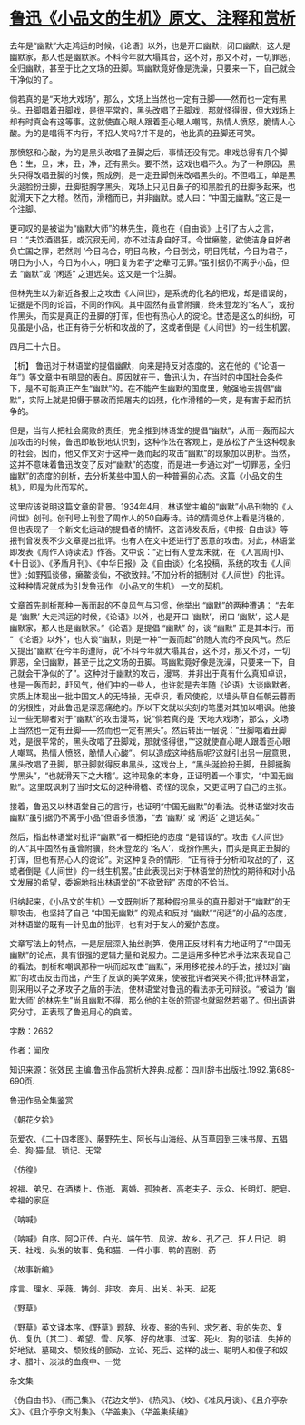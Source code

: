 # [鲁迅《小品文的生机》原文、注释和赏析](https://www.vrrw.net/wx/9720.html)

去年是“幽默”大走鸿运的时候，《论语》以外，也是开口幽默，闭口幽默，这人是幽默家，那人也是幽默家。不料今年就大塌其台，这不对，那又不对，一切罪恶，全归幽默，甚至于比之文场的丑脚。骂幽默竟好像是洗澡，只要来一下，自己就会干净似的了。

倘若真的是“天地大戏场”，那么，文场上当然也一定有丑脚——然而也一定有黑头。丑脚唱着丑脚戏，是很平常的，黑头改唱了丑脚戏，那就怪得很，但大戏场上却有时真会有这等事。这就使直心眼人跟着歪心眼人嘲骂，热情人愤怒，脆情人心酸。为的是唱得不内行，不招人笑吗?并不是的，他比真的丑脚还可笑。

那愤怒和心酸，为的是黑头改唱了丑脚之后，事情还没有完。串戏总得有几个脚色：生，旦，末，丑，净，还有黑头。要不然，这戏也唱不久。为了一种原因，黑头只得改唱丑脚的时候，照成例，是一定丑脚倒来改唱黑头的。不但唱工，单是黑头涎脸扮丑脚，丑脚挺胸学黑头，戏场上只见白鼻子的和黑脸孔的丑脚多起来，也就滑天下之大稽。然而，滑稽而已，并非幽默。或人曰：“中国无幽默。”这正是一个注脚。

更可叹的是被谥为“幽默大师”的林先生，竟也在《自由谈》上引了古人之言，曰：“夫饮酒猖狂，或沉寂无闻，亦不过洁身自好耳。今世癞鳖，欲使洁身自好者负亡国之罪，若然则 ‘今日乌合，明日鸟散，今日倒戈，明日凭轼，今日为君子，明日为小人，今日为小人，明日复为君子’之辈可无罪。”虽引据仍不离乎小品，但去 “幽默”或 “闲适” 之道远矣。这又是一个注脚。

但林先生以为新近各报上之攻击《人间世》，是系统的化名的把戏，却是错误的，证据是不同的论旨，不同的作风。其中固然有虽曾附骥，终未登龙的“名人”，或扮作黑头，而实是真正的丑脚的打诨，但也有热心人的谠论。世态是这么的纠纷，可见虽是小品，也正有待于分析和攻战的了，这或者倒是《人间世》的一线生机罢。

四月二十六日。



【析】 鲁迅对于林语堂的提倡幽默，向来是持反对态度的。这在他的《“论语一年”》等文章中有明显的表白。原因就在于，鲁迅认为，在当时的中国社会条件下，是不可能真正产生“幽默”的。在不能产生幽默的国度里，勉强地去提倡“幽默”，实际上就是把慑于暴政而把屠夫的凶残，化作滑稽的一笑，是有害于起而抗争的。

但是，当有人把社会腐败的责任，完全推到林语堂的提倡“幽默”，从而一轰而起大加攻击的时候，鲁迅即敏锐地认识到，这种作法在客观上，是放松了产生这种现象的社会。因而，他又作文对于这种一轰而起的攻击“幽默”的现象加以剖析。当然，这并不意味着鲁迅改变了反对“幽默”的态度，而是进一步通过对“一切罪恶，全归幽默”的态度的剖析，去分析某些中国人的一种普遍的心态。这篇《小品文的生机》，即是为此而写的。

这里应该说明这篇文章的背景。1934年4月，林语堂主编的“幽默”小品刊物的《人间世》创刊。创刊号上刊登了周作人的50自寿诗。诗的情调总体上看是消极的，但也表现了一个新文化运动的提倡者的情怀。这首诗发表后，《申报· 自由谈》等报刊曾发表不少文章提出批评。也有人在文中还进行了恶意的攻击。对此，林语堂即发表《周作人诗读法》作答。文中说：“近日有人登龙未就，在 《人言周刊》、《十日谈》、《矛盾月刊》、《中华日报》及《自由谈》化名投稿，系统的攻击《人间世》;如野狐谈佛，癞鳖谈仙，不欲致辩。”不加分析的抵制对《人间世》的批评。这种种情况就成为引发鲁迅作 《小品文的生机》 一文的契机。

文章首先剖析那种一轰而起的不良风气与习惯，他举出 “幽默”的两种遭遇： “去年是 ‘幽默’ 大走鸿运的时候，《论语》以外，也是开口 ‘幽默’，闭口 ‘幽默’，这人是幽默家，那人也是幽默家。”《论语》是提倡 “幽默” 的，谈 “幽默” 正是其本行。而 “ 《论语》以外”，也大谈“幽默，则是一种“一轰而起”的随大流的不良风气。然后又提出“幽默”在今年的遭际，说“不料今年就大塌其台，这不对，那又不对，一切罪恶，全归幽默，甚至于比之文场的丑脚。骂幽默竟好像是洗澡，只要来一下，自己就会干净似的了”。这种对于幽默的攻击，漫骂，并非出于真有什么真知卓识，也是一轰而起，赶风气，他们中的一些人，也许就是去年随《论语》大谈幽默者。实质上体现出一批中国文人的无特操，无卓识，看风使舵，以墙头草自任朝云暮雨的劣根性，对此鲁迅是深恶痛绝的。所以下文就以尖刻的笔墨对其加以嘲讽。他接过一些无聊者对于“幽默”的攻击漫骂，说“倘若真的是 ‘天地大戏场’，那么，文场上当然也一定有丑脚——然而也一定有黑头”。然后转出一层说：“丑脚唱着丑脚戏，是很平常的，黑头改唱了丑脚戏，那就怪得很，”“这就使直心眼人跟着歪心眼人嘲骂，热情人愤怒，脆情人心酸”。何以造成这种结局呢?这就引出另一层意思，黑头改唱了丑脚，那丑脚就得反串黑头，这戏台上，“黑头涎脸扮丑脚，丑脚挺胸学黑头”，“也就滑天下之大稽”。这种现象的本身，正证明着一个事实，“中国无幽默”。这里既讽刺了当时文坛的这种滑稽、奇怪的现象，又更证明了自己的主张。

接着，鲁迅又以林语堂自己的言行，也证明“中国无幽默”的看法。说林语堂对攻击幽默“虽引据仍不离乎小品”但语多愤激，“去 ‘幽默’ 或 ‘闲适’ 之道远矣。”

然后，指出林语堂对批评“幽默”者一概拒绝的态度 “是错误的”。攻击《人间世》的人“其中固然有虽曾附骥，终未登龙的 ‘名人’，或扮作黑头，而实是真正丑脚的打诨，但也有热心人的谠论”。对这种复杂的情形，“正有待于分析和攻战的了，这或者倒是《人间世》的一线生机罢。”由此表现出对于林语堂的热忱的期待和对小品文发展的希望，委婉地指出林语堂的“不欲致辩” 态度的不恰当。

归纳起来，《小品文的生机》一文既剖析了那种假扮黑头的真丑脚对于“幽默”的无聊攻击，也坚持了自己 “中国无幽默” 的观点和反对 “幽默”“闲适”的小品的态度，对林语堂的既有一针见血的批评，也有对于友人的爱护态度。

文章写法上的特点，一是层层深入抽丝剥笋，使用正反材料有力地证明了“中国无幽默”的论点，具有很强的逻辑力量和说服力。二是运用多种艺术手法来表现自己的看法。剖析和嘲讽那种一哄而起攻击“幽默”，采用移花接木的手法，接过对“幽默”的攻击反击而出，产生了反讽的美学效果，使被批评者哭笑不得;批评林语堂，则采用以子之矛攻子之盾的手法，使林语堂对鲁迅的看法亦无可辩驳。“被谥为 ‘幽默大师’ 的林先生”尚且幽默不得，那么他的主张的荒谬也就昭然若揭了。但出语讲究分寸，正表现了鲁迅用心的良苦。

字数：2662

作者：闻欣

知识来源：张效民 主编.鲁迅作品赏析大辞典.成都：四川辞书出版社.1992.第689-690页.

鲁迅作品全集鉴赏

《朝花夕拾》

范爱农、《二十四孝图》、藤野先生、阿长与山海经、从百草园到三味书屋、五猖会、狗·猫·鼠、琐记、无常

《仿徨》

祝福、弟兄、在酒楼上、伤逝、离婚、孤独者、高老夫子、示众、长明灯、肥皂、幸福的家庭

《呐喊》

《呐喊》自序、阿Q正传、白光、端午节、风波、故乡、孔乙己、狂人日记、明天、社戏、头发的故事、兔和猫、一件小事、鸭的喜剧、药

《故事新编》

序言、理水、采薇、铸剑、非攻、奔月、出关、补天、起死

《野草》

《野草》英文译本序、《野草》题辞、秋夜、影的告别、求乞者、我的失恋、复仇、复仇〔其二〕、希望、雪、风筝、好的故事、过客、死火、狗的驳诘、失掉的好地狱、墓碣文、颓败线的颤动、立论、死后、这样的战士、聪明人和傻子和奴才、腊叶、淡淡的血痕中、一觉

杂文集

《伪自由书》、《而己集》、《花边文学》、《热风》、《坟》、《准风月谈》、《且介亭杂文》、《且介亭杂文附集》、《华盖集》、《华盖集续编》

